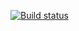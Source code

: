 [![Build status](https://ci.appveyor.com/api/projects/status/ln8pctlqv6d67w3f?svg=true)](https://ci.appveyor.com/project/DurckinaMilana/unit-test)